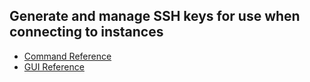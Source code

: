 
## Generate and manage SSH keys for use when connecting to instances

  * [Command Reference](https://docs.openstack.org/python-openstackclient/latest/cli/command-objects/keypair.html)
  * [GUI Reference](https://docs.openstack.org/horizon/latest/user/configure-access-and-security-for-instances.html)

